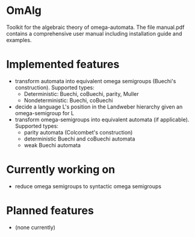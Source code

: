 # OmAlg
Toolkit for the algebraic theory of omega-automata.
The file manual.pdf contains a comprehensive user manual including installation guide and examples.

# Implemented features
* transform automata into equivalent omega semigroups (Buechi's construction). Supported types:
    * Deterministic:    Buechi, coBuechi, parity, Muller
    * Nondeterministic: Buechi, coBuechi
* decide a language L's position in the Landweber hierarchy given an omega-semigroup for L
* transform omega-semigroups into equivalent automata (if applicable). Supported types:
    * parity automata (Colcombet's construction)
    * deterministic Buechi and coBuechi automata
    * weak Buechi automata

# Currently working on
- reduce omega semigroups to syntactic omega semigroups

# Planned features
-  (none currently)